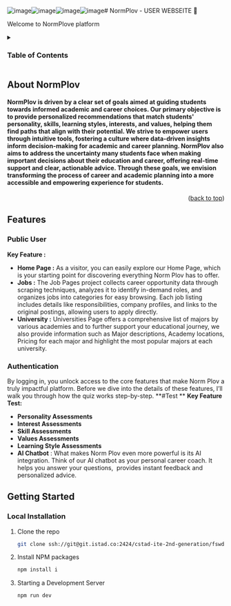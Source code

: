 ![image](https://github.com/user-attachments/assets/336b7798-05a4-4d6f-9db6-ca64518d85f0)![image](https://github.com/user-attachments/assets/0e8b652a-1dd2-44fc-9afa-91be41a6c8bb)![image](https://github.com/user-attachments/assets/f7fc134a-dd07-4fc1-8965-c13667cb52e8)![image](https://github.com/user-attachments/assets/e4f4ff01-4cc1-4a24-8f68-cd2f6ccfcb99)# NormPlov - USER WEBSEITE 📖

Welcome to NormPlove platform 

<!-- TABLE OF CONTENTS -->
<details>
  <summary><h3>Table of Contents</h3></summary>
  <ol>
    <li>
      <a href="#about-norm_plov">About NormPlov</a>
    </li>
    <li>
      <a href="#features">Features</a>
      <ul>
        <li><a href="#dashboard-1-admin-dashboard">Home Page</a></li>
        <li><a href="#dashboard-2-instructor-dashboard">Test</a></li>
        <li><a href="#dashboard-3-student-dashboard">University</a></li>
        <li><a href="#dashboard-3-student-dashboard">Jobs</a></li>
      </ul>
    </li>
   <li>
      <a href="#user-account">User Account</a>
      <ul>
        <li><a href="#testing">Testing</a></li>
      </ul>
    </li>
    <li>
      <a href="#getting-started">Getting Started</a>
      <ul>
        <li><a href="#local-installation">Local Installation</a></li>
      </ul>
    </li>
    <li><a href="#page-url">Page URL</a></li>
  </ol>
</details>

<!-- ABOUT THE PROJECT -->

## About NormPlov

<h4 >NormPlov is driven by a clear set of goals aimed at guiding students towards informed academic and career choices. Our primary objective is to provide personalized recommendations that match students' personality, skills, learning styles, interests, and values, helping them find paths that align with their potential. We strive to empower users through intuitive tools, fostering a culture where data-driven insights inform decision-making for academic and career planning. NormPlov also aims to address the uncertainty many students face when making important decisions about their education and career, offering real-time support and clear, actionable advice. Through these goals, we envision transforming the process of career and academic planning into a more accessible and empowering experience for students.  </h4>

<p align="right">(<a href="#readme-top">back to top</a>)</p>

## Features

### Public User
**Key Feature :**
- **Home Page :**
As a visitor, you can easily explore our Home Page, which is your starting point for discovering everything Norm Plov has to offer.
- **Jobs :**
The Job Pages project collects career opportunity data through scraping techniques, analyzes it to identify in-demand roles, and organizes jobs into categories for easy browsing. Each job listing includes details like responsibilities, company profiles, and links to the original postings, allowing users to apply directly.
- **University :**
Universities Page offers a comprehensive list of majors by various academies and to further support your educational journey, we also provide information such as Major descriptions, Academy locations, Pricing for each major and  highlight the most popular majors at each university.


### Authentication 
By logging in, you unlock access to the core features that make Norm Plov a truly impactful platform. Before we dive into the details of these features, I’ll walk you through how the quiz works step-by-step.
**#Test **
**Key Feature Test:**
- **Personality Assessments** 
- **Interest Assessments** 
- **Skill Assessments** 
- **Values Assessments**
- **Learning Style Assessments**
- **AI Chatbot** : What makes Norm Plov even more powerful is its AI integration. Think of our AI chatbot as your personal career coach. It helps you answer your questions,  provides instant feedback and personalized advice.




<!-- GETTING STARTED -->

## Getting Started

### Local Installation

1. Clone the repo
   ```sh
   git clone ssh://git@git.istad.co:2424/cstad-ite-2nd-generation/fswd/lms/lms-admin.git
   ```
2. Install NPM packages
   ```sh
   npm install i
   ```
3. Starting a Development Server
   ```sh
   npm run dev
   ```


